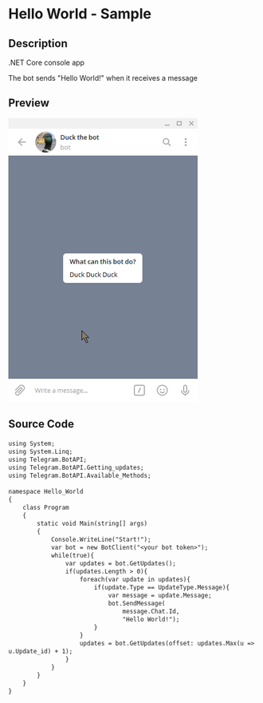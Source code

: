 # Hello World - Sample

## Description
.NET Core console app

The bot sends "Hello World!" when it receives a message

## Preview
![hello world gif](/docs/media/samples/Hello&#32;world.gif)

## Source Code
```CSharp
using System;
using System.Linq;
using Telegram.BotAPI;
using Telegram.BotAPI.Getting_updates;
using Telegram.BotAPI.Available_Methods;

namespace Hello_World
{
    class Program
    {
        static void Main(string[] args)
        {
            Console.WriteLine("Start!");
            var bot = new BotClient("<your bot token>");
            while(true){
                var updates = bot.GetUpdates();
                if(updates.Length > 0){
                    foreach(var update in updates){
                        if(update.Type == UpdateType.Message){
                            var message = update.Message;
                            bot.SendMessage(
                                message.Chat.Id,
                                "Hello World!");
                        }
                    }
                    updates = bot.GetUpdates(offset: updates.Max(u => u.Update_id) + 1);
                }
            }
        }
    }
}
```